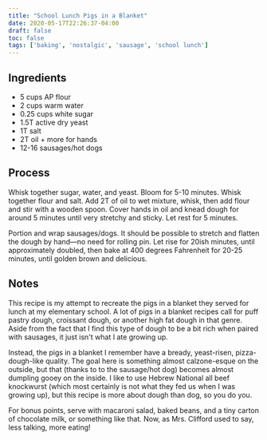 ```yaml
---
title: "School Lunch Pigs in a Blanket"
date: 2020-05-17T22:26:37-04:00
draft: false
toc: false
tags: ['baking', 'nostalgic', 'sausage', 'school lunch']
---
```


## Ingredients

- 5 cups AP flour
- 2 cups warm water
- 0.25 cups white sugar
- 1.5T active dry yeast
- 1T salt
- 2T oil + more for hands
- 12-16 sausages/hot dogs

## Process

Whisk together sugar, water, and yeast. Bloom for 5-10 minutes. Whisk together
flour and salt. Add 2T of oil to wet mixture, whisk, then add flour and stir
with a wooden spoon. Cover hands in oil and knead dough for around 5 minutes
until very stretchy and sticky. Let rest for 5 minutes.

Portion and wrap sausages/dogs. It should be possible to stretch and flatten
the dough by hand&mdash;no need for rolling pin. Let rise for 20ish minutes,
until approximately doubled, then bake at 400 degrees Fahrenheit for 20-25
minutes, until golden brown and delicious.

## Notes

This recipe is my attempt to recreate the pigs in a blanket they served for
lunch at my elementary school. A lot of pigs in a blanket recipes call for puff
pastry dough, croissant dough, or another high fat dough in that genre. Aside
from the fact that I find this type of dough to be a bit rich when paired with
sausages, it just isn't what I ate growing up.

Instead, the pigs in a blanket I remember have a bready, yeast-risen,
pizza-dough-like quality. The goal here is something almost calzone-esque on
the outside, but that (thanks to to the sausage/hot dog) becomes almost
dumpling gooey on the inside. I like to use Hebrew National all beef knockwurst
(which most certainly is not what they fed us when I was growing up), but this
recipe is more about dough than dog, so you do you.

For bonus points, serve with macaroni salad, baked beans, and a tiny carton of
chocolate milk, or something like that. Now, as Mrs. Clifford used to say, less
talking, more eating!
